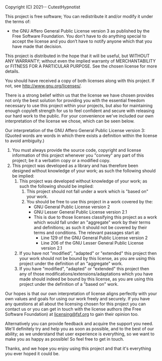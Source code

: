 Copyright (C) 2021-- CutestHypnotist

This project is free software; You can redistribute it and/or modify it under the terms of:
  - the GNU Affero General Public License version 3 as published by the Free Software Foundation.
You don't have to do anything special to accept the license and you don’t have to notify anyone which that you have made that decision.

This project is distributed in the hope that it will be useful, but WITHOUT ANY WARRANTY;
without even the implied warranty of MERCHANTABILITY or FITNESS FOR A PARTICULAR PURPOSE.
See the chosen license for more details.

You should have received a copy of both licenses along with this project.
If not, see <http://www.gnu.org/licenses/>.


There is a strong belief within us that the license we have chosen provides not only the best solution for providing you with the essential freedom necessary to use this project within your projects, but also for maintaining enough copyleft strength for us to feel confident and secure with releasing our hard work to the public. For your convenience we've included our own interpretation of the license we chose, which can be seen below.

Our interpretation of the GNU Affero General Public License version 3: (Quoted words are words in which there exists a definition within the license to avoid ambiguity.)
  1. You must always provide the source code, copyright and license information of this project whenever you "convey" any part of this project;
     be it a verbatim copy or a modified copy.
  2. This project was developed as a library and has therefore been designed without knowledge of your work; as such the following should be implied:
     1. This project was developed without knowledge of your work; as such the following should be implied:
        1. This project should not fall under a work which is "based on" your work.
        2. You should be free to use this project in a work covered by the:
            * GNU General Public License version 2
            * GNU Lesser General Public License version 2.1
            * This is due to those licenses classifying this project as a work which would fall under an "aggregate" work by their terms and definitions;
              as such it should not be covered by their terms and conditions. The relevant passages start at:
              * Line 129 of the GNU General Public License version 2
              * Line 206 of the GNU Lesser General Public License version 2.1
     2. If you have not "modified", "adapted" or "extended" this project then your work should not be bound by this license,
        as you are using this project under the definition of an "aggregate" work.
     3. If you have "modified", "adapted" or "extended" this project then any of those modifications/extensions/adaptations which you have made
        should indeed be bound by this license, as you are using this project under the definition of a "based on" work.

Our hopes is that our own interpretation of license aligns perfectly with your own values and goals for using our work freely and securely. If you have any questions at all about the licensing chosen for this project you can contact us or you can get in touch with the license authors (the Free Software Foundation) at licensing@fsf.org to gain their opinion too.

Alternatively you can provide feedback and acquire the support you need. We'll definitely try and help you as soon as possible, and to the best of our ability; as we understand that user experience is everything, so we want to make you as happy as possible! So feel free to get in touch.

Thanks, and we hope you enjoy using this project and that it's everything you ever hoped it could be.
